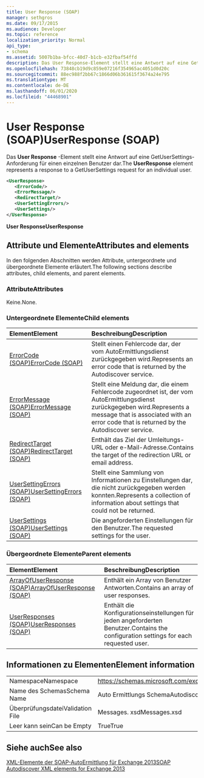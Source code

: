 ```yaml
---
title: User Response (SOAP)
manager: sethgros
ms.date: 09/17/2015
ms.audience: Developer
ms.topic: reference
localization_priority: Normal
api_type:
- schema
ms.assetid: 5007b1ba-bfcc-40d7-b1cb-e32fbaf54ffd
description: Das User Response-Element stellt eine Antwort auf eine GetUserSettings-Anforderung für einen einzelnen Benutzer dar.
ms.openlocfilehash: 73848cb19d9c859e07216f354965ac4051d0d20c
ms.sourcegitcommit: 88ec988f2bb67c1866d06b361615f3674a24e795
ms.translationtype: MT
ms.contentlocale: de-DE
ms.lasthandoff: 06/01/2020
ms.locfileid: "44468901"
---
```

# <a name="userresponse-soap"></a><span data-ttu-id="507aa-103">User Response (SOAP)</span><span class="sxs-lookup"><span data-stu-id="507aa-103">UserResponse (SOAP)</span></span>

<span data-ttu-id="507aa-104">Das **User Response** -Element stellt eine Antwort auf eine GetUserSettings-Anforderung für einen einzelnen Benutzer dar.</span><span class="sxs-lookup"><span data-stu-id="507aa-104">The **UserResponse** element represents a response to a GetUserSettings request for an individual user.</span></span> 
  
```XML
<UserResponse>
   <ErrorCode/>
   <ErrorMessage/>
   <RedirectTarget/>
   <UserSettingErrors/>
   <UserSettings/>
</UserResponse>
```

 <span data-ttu-id="507aa-105">**User Response**</span><span class="sxs-lookup"><span data-stu-id="507aa-105">**UserResponse**</span></span>
## <a name="attributes-and-elements"></a><span data-ttu-id="507aa-106">Attribute und Elemente</span><span class="sxs-lookup"><span data-stu-id="507aa-106">Attributes and elements</span></span>

<span data-ttu-id="507aa-107">In den folgenden Abschnitten werden Attribute, untergeordnete und übergeordnete Elemente erläutert.</span><span class="sxs-lookup"><span data-stu-id="507aa-107">The following sections describe attributes, child elements, and parent elements.</span></span>
  
### <a name="attributes"></a><span data-ttu-id="507aa-108">Attribute</span><span class="sxs-lookup"><span data-stu-id="507aa-108">Attributes</span></span>

<span data-ttu-id="507aa-109">Keine.</span><span class="sxs-lookup"><span data-stu-id="507aa-109">None.</span></span>
  
### <a name="child-elements"></a><span data-ttu-id="507aa-110">Untergeordnete Elemente</span><span class="sxs-lookup"><span data-stu-id="507aa-110">Child elements</span></span>

|<span data-ttu-id="507aa-111">**Element**</span><span class="sxs-lookup"><span data-stu-id="507aa-111">**Element**</span></span>|<span data-ttu-id="507aa-112">**Beschreibung**</span><span class="sxs-lookup"><span data-stu-id="507aa-112">**Description**</span></span>|
|:-----|:-----|
|[<span data-ttu-id="507aa-113">ErrorCode (SOAP)</span><span class="sxs-lookup"><span data-stu-id="507aa-113">ErrorCode (SOAP)</span></span>](errorcode-soap.md) <br/> |<span data-ttu-id="507aa-114">Stellt einen Fehlercode dar, der vom AutoErmittlungsdienst zurückgegeben wird.</span><span class="sxs-lookup"><span data-stu-id="507aa-114">Represents an error code that is returned by the Autodiscover service.</span></span>  <br/> |
|[<span data-ttu-id="507aa-115">ErrorMessage (SOAP)</span><span class="sxs-lookup"><span data-stu-id="507aa-115">ErrorMessage (SOAP)</span></span>](errormessage-soap.md) <br/> |<span data-ttu-id="507aa-116">Stellt eine Meldung dar, die einem Fehlercode zugeordnet ist, der vom AutoErmittlungsdienst zurückgegeben wird.</span><span class="sxs-lookup"><span data-stu-id="507aa-116">Represents a message that is associated with an error code that is returned by the Autodiscover service.</span></span>  <br/> |
|[<span data-ttu-id="507aa-117">RedirectTarget (SOAP)</span><span class="sxs-lookup"><span data-stu-id="507aa-117">RedirectTarget (SOAP)</span></span>](redirecttarget-soap.md) <br/> |<span data-ttu-id="507aa-118">Enthält das Ziel der Umleitungs-URL oder e-Mail-Adresse.</span><span class="sxs-lookup"><span data-stu-id="507aa-118">Contains the target of the redirection URL or email address.</span></span>  <br/> |
|[<span data-ttu-id="507aa-119">UserSettingErrors (SOAP)</span><span class="sxs-lookup"><span data-stu-id="507aa-119">UserSettingErrors (SOAP)</span></span>](usersettingerrors-soap.md) <br/> |<span data-ttu-id="507aa-120">Stellt eine Sammlung von Informationen zu Einstellungen dar, die nicht zurückgegeben werden konnten.</span><span class="sxs-lookup"><span data-stu-id="507aa-120">Represents a collection of information about settings that could not be returned.</span></span>  <br/> |
|[<span data-ttu-id="507aa-121">UserSettings (SOAP)</span><span class="sxs-lookup"><span data-stu-id="507aa-121">UserSettings (SOAP)</span></span>](usersettings-soap.md) <br/> |<span data-ttu-id="507aa-122">Die angeforderten Einstellungen für den Benutzer.</span><span class="sxs-lookup"><span data-stu-id="507aa-122">The requested settings for the user.</span></span>  <br/> |
   
### <a name="parent-elements"></a><span data-ttu-id="507aa-123">Übergeordnete Elemente</span><span class="sxs-lookup"><span data-stu-id="507aa-123">Parent elements</span></span>

|<span data-ttu-id="507aa-124">**Element**</span><span class="sxs-lookup"><span data-stu-id="507aa-124">**Element**</span></span>|<span data-ttu-id="507aa-125">**Beschreibung**</span><span class="sxs-lookup"><span data-stu-id="507aa-125">**Description**</span></span>|
|:-----|:-----|
|[<span data-ttu-id="507aa-126">ArrayOfUserResponse (SOAP)</span><span class="sxs-lookup"><span data-stu-id="507aa-126">ArrayOfUserResponse (SOAP)</span></span>](arrayofuserresponse-soap.md) <br/> |<span data-ttu-id="507aa-127">Enthält ein Array von Benutzer Antworten.</span><span class="sxs-lookup"><span data-stu-id="507aa-127">Contains an array of user responses.</span></span>  <br/> |
|[<span data-ttu-id="507aa-128">UserResponses (SOAP)</span><span class="sxs-lookup"><span data-stu-id="507aa-128">UserResponses (SOAP)</span></span>](userresponses-soap.md) <br/> |<span data-ttu-id="507aa-129">Enthält die Konfigurationseinstellungen für jeden angeforderten Benutzer.</span><span class="sxs-lookup"><span data-stu-id="507aa-129">Contains the configuration settings for each requested user.</span></span>  <br/> |
   
## <a name="element-information"></a><span data-ttu-id="507aa-130">Informationen zu Elementen</span><span class="sxs-lookup"><span data-stu-id="507aa-130">Element information</span></span>

|||
|:-----|:-----|
|<span data-ttu-id="507aa-131">Namespace</span><span class="sxs-lookup"><span data-stu-id="507aa-131">Namespace</span></span>  <br/> |https://schemas.microsoft.com/exchange/2010/Autodiscover  <br/> |
|<span data-ttu-id="507aa-132">Name des Schemas</span><span class="sxs-lookup"><span data-stu-id="507aa-132">Schema Name</span></span>  <br/> |<span data-ttu-id="507aa-133">Auto Ermittlungs Schema</span><span class="sxs-lookup"><span data-stu-id="507aa-133">Autodiscover schema</span></span>  <br/> |
|<span data-ttu-id="507aa-134">Überprüfungsdatei</span><span class="sxs-lookup"><span data-stu-id="507aa-134">Validation File</span></span>  <br/> |<span data-ttu-id="507aa-135">Messages. xsd</span><span class="sxs-lookup"><span data-stu-id="507aa-135">Messages.xsd</span></span>  <br/> |
|<span data-ttu-id="507aa-136">Leer kann sein</span><span class="sxs-lookup"><span data-stu-id="507aa-136">Can be Empty</span></span>  <br/> |<span data-ttu-id="507aa-137">True</span><span class="sxs-lookup"><span data-stu-id="507aa-137">True</span></span>  <br/> |
   
## <a name="see-also"></a><span data-ttu-id="507aa-138">Siehe auch</span><span class="sxs-lookup"><span data-stu-id="507aa-138">See also</span></span>



[<span data-ttu-id="507aa-139">XML-Elemente der SOAP-AutoErmittlung für Exchange 2013</span><span class="sxs-lookup"><span data-stu-id="507aa-139">SOAP Autodiscover XML elements for Exchange 2013</span></span>](soap-autodiscover-xml-elements-for-exchange-2013.md)

